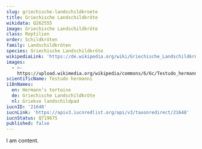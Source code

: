 ```yaml
---
slug: griechische-landschildkroete
title: Griechische Landschildkröte
wikidata: Q262555
image: Griechische Landschildkröte
class: Reptilien
order: Schildkröten
family: Landschildkröten
species: Griechische Landschildkröte
wikipediaLink: 'https://de.wikipedia.org/wiki/Griechische_Landschildkröte'
images:
  - >-
    https://upload.wikimedia.org/wikipedia/commons/6/6c/Testudo_hermanni_hermanni_Mallorca_02.jpg
scientificName: Testudo hermanni
i18nNames:
  en: Hermann’s tortoise
  de: Griechische Landschildkröte
  nl: Griekse landschildpad
iucnID: '21648'
iucnLink: 'https://apiv3.iucnredlist.org/api/v3/taxonredirect/21648'
iucnStatus: Q719675
published: false
---
```


I am content.
